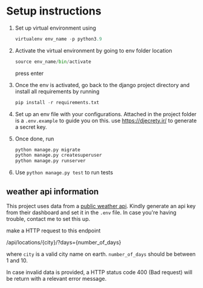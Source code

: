 # Setup instructions

1. Set up virtual environment using

   ```python
   virtualenv env_name -p python3.9
   ```

2. Activate the virtual environment by going to env folder location

   ```python
   source env_name/bin/activate
    ```

   press enter

3. Once the env is activated, go back to the django project directory and install all requirements by running

     ```python
    pip install -r requirements.txt
     ```

4. Set up an env file with your configurations. Attached in the project folder is a `.env.example` to guide you on this.
use <https://djecrety.ir/> to generate a secret key.

5. Once done, run

    ```python
   python manage.py migrate
   python manage.py createsuperuser
   python manage.py runserver
    ```

6. Use `python manage.py test` to run tests

## weather api information

This project uses data from a [public weather api](https://www.weatherapi.com/). Kindly generate an api key
from their dashboard and set it in the `.env` file. In case you're having trouble, contact me to set this up.

make a HTTP request to this endpoint

   /api/locations/{city}/?days={number_of_days}

where `city` is a valid city name on earth.
`number_of_days` should be between 1 and 10.

In case invalid data is provided, a HTTP status code 400 (Bad request) will be return with a relevant error message.
